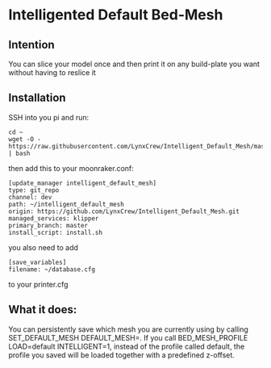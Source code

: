# Intelligented Default Bed-Mesh

## Intention
You can slice your model once and then print it on any build-plate you want without having to reslice it

## Installation
SSH into you pi and run:
```
cd ~
wget -O - https://raw.githubusercontent.com/LynxCrew/Intelligent_Default_Mesh/master/install.sh | bash
```

then add this to your moonraker.conf:
```
[update_manager intelligent_default_mesh]
type: git_repo
channel: dev
path: ~/intelligent_default_mesh
origin: https://github.com/LynxCrew/Intelligent_Default_Mesh.git
managed_services: klipper
primary_branch: master
install_script: install.sh
```

you also need to add
```
[save_variables]
filename: ~/database.cfg
```
to your printer.cfg

## What it does:
You can persistently save which mesh you are currently using by calling SET_DEFAULT_MESH DEFAULT_MESH=<name>.
If you call BED_MESH_PROFILE LOAD=default INTELLIGENT=1, instead of the profile called default, the profile you saved will be loaded together with a predefined z-offset.
